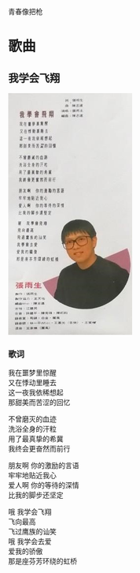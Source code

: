 青春像把枪

# 歌曲

## 我学会飞翔

![我学会飞翔](../../image/%E4%B8%93%E8%BE%91/1991-10-26_%E9%9D%92%E6%98%A5%E5%83%8F%E6%8A%8A%E6%9E%AA/%E6%88%91%E5%AD%A6%E4%BC%9A%E9%A3%9E%E7%BF%94.jpg)

### 歌词

我在噩梦里惊醒<br>
又在悸动里睡去<br>
这一夜我依稀想起<br>
那甜美而苦涩的回忆

不曾磨灭的血迹<br>
洗浴全身的汗粒<br>
用了最真挚的希冀<br>
我终会更奋然而前行

朋友啊 你的激励的言语<br>
牢牢地贴近我心<br>
爱人啊 你的等待的深情<br>
比我的脚步还坚定

哦 我学会飞翔<br>
飞向最高<br>
飞过鹰族的讪笑<br>
哦 我学会去爱<br>
爱我的骄傲<br>
那是座芬芳环绕的虹桥
